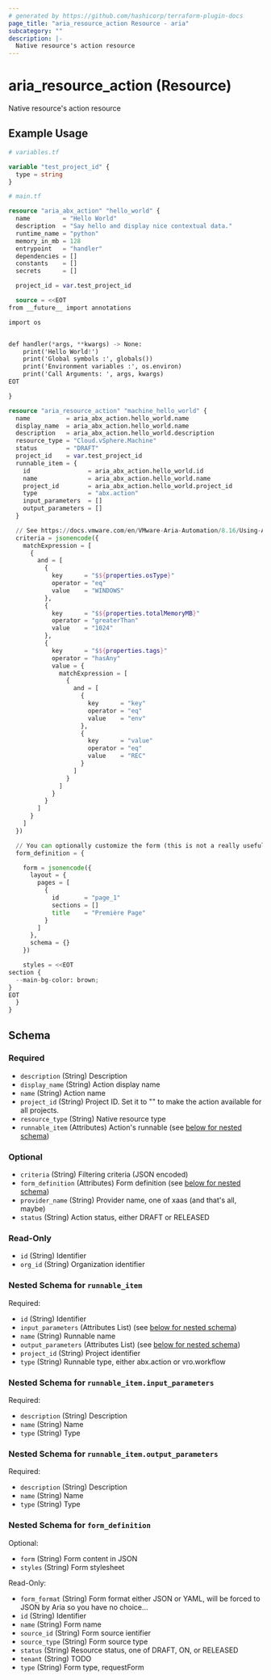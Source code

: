 ```yaml
---
# generated by https://github.com/hashicorp/terraform-plugin-docs
page_title: "aria_resource_action Resource - aria"
subcategory: ""
description: |-
  Native resource's action resource
---
```


# aria_resource_action (Resource)

Native resource's action resource

## Example Usage

```terraform
# variables.tf

variable "test_project_id" {
  type = string
}

# main.tf

resource "aria_abx_action" "hello_world" {
  name         = "Hello World"
  description  = "Say hello and display nice contextual data."
  runtime_name = "python"
  memory_in_mb = 128
  entrypoint   = "handler"
  dependencies = []
  constants    = []
  secrets      = []

  project_id = var.test_project_id

  source = <<EOT
from __future__ import annotations

import os


def handler(*args, **kwargs) -> None:
    print('Hello World!')
    print('Global symbols :', globals())
    print('Environment variables :', os.environ)
    print('Call Arguments: ', args, kwargs)
EOT

}

resource "aria_resource_action" "machine_hello_world" {
  name          = aria_abx_action.hello_world.name
  display_name  = aria_abx_action.hello_world.name
  description   = aria_abx_action.hello_world.description
  resource_type = "Cloud.vSphere.Machine"
  status        = "DRAFT"
  project_id    = var.test_project_id
  runnable_item = {
    id                = aria_abx_action.hello_world.id
    name              = aria_abx_action.hello_world.name
    project_id        = aria_abx_action.hello_world.project_id
    type              = "abx.action"
    input_parameters  = []
    output_parameters = []
  }

  // See https://docs.vmware.com/en/VMware-Aria-Automation/8.16/Using-Automation-Assembler/GUID-964816D8-DB67-406F-9224-DF597749397D.html
  criteria = jsonencode({
    matchExpression = [
      {
        and = [
          {
            key      = "$${properties.osType}"
            operator = "eq"
            value    = "WINDOWS"
          },
          {
            key      = "$${properties.totalMemoryMB}"
            operator = "greaterThan"
            value    = "1024"
          },
          {
            key      = "$${properties.tags}"
            operator = "hasAny"
            value = {
              matchExpression = [
                {
                  and = [
                    {
                      key      = "key"
                      operator = "eq"
                      value    = "env"
                    },
                    {
                      key      = "value"
                      operator = "eq"
                      value    = "REC"
                    }
                  ]
                }
              ]
            }
          }
        ]
      }
    ]
  })

  // You can optionally customize the form (this is not a really useful form here).
  form_definition = {

    form = jsonencode({
      layout = {
        pages = [
          {
            id       = "page_1"
            sections = []
            title    = "Première Page"
          }
        ]
      },
      schema = {}
    })

    styles = <<EOT
section {
  --main-bg-color: brown;
}
EOT
  }
}
```

<!-- schema generated by tfplugindocs -->
## Schema

### Required

- `description` (String) Description
- `display_name` (String) Action display name
- `name` (String) Action name
- `project_id` (String) Project ID. Set it to "" to make the action available for all projects.
- `resource_type` (String) Native resource type
- `runnable_item` (Attributes) Action's runnable (see [below for nested schema](#nestedatt--runnable_item))

### Optional

- `criteria` (String) Filtering criteria (JSON encoded)
- `form_definition` (Attributes) Form definition (see [below for nested schema](#nestedatt--form_definition))
- `provider_name` (String) Provider name, one of xaas (and that's all, maybe)
- `status` (String) Action status, either DRAFT or RELEASED

### Read-Only

- `id` (String) Identifier
- `org_id` (String) Organization identifier

<a id="nestedatt--runnable_item"></a>
### Nested Schema for `runnable_item`

Required:

- `id` (String) Identifier
- `input_parameters` (Attributes List) (see [below for nested schema](#nestedatt--runnable_item--input_parameters))
- `name` (String) Runnable name
- `output_parameters` (Attributes List) (see [below for nested schema](#nestedatt--runnable_item--output_parameters))
- `project_id` (String) Project identifier
- `type` (String) Runnable type, either abx.action or vro.workflow

<a id="nestedatt--runnable_item--input_parameters"></a>
### Nested Schema for `runnable_item.input_parameters`

Required:

- `description` (String) Description
- `name` (String) Name
- `type` (String) Type


<a id="nestedatt--runnable_item--output_parameters"></a>
### Nested Schema for `runnable_item.output_parameters`

Required:

- `description` (String) Description
- `name` (String) Name
- `type` (String) Type



<a id="nestedatt--form_definition"></a>
### Nested Schema for `form_definition`

Optional:

- `form` (String) Form content in JSON
- `styles` (String) Form stylesheet

Read-Only:

- `form_format` (String) Form format either JSON or YAML, will be forced to JSON by Aria so you have no choice...
- `id` (String) Identifier
- `name` (String) Form name
- `source_id` (String) Form source ientifier
- `source_type` (String) Form source type
- `status` (String) Resource status, one of DRAFT, ON, or RELEASED
- `tenant` (String) TODO
- `type` (String) Form type, requestForm

